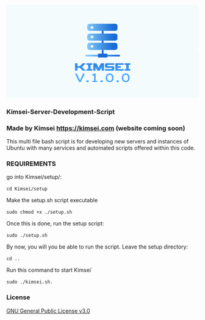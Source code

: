 ![KimseiV1.0.0.PNG](KimseiV1.0.0.PNG)
### Kimsei-Server-Development-Script ###


### Made by Kimsei https://kimsei.com (website coming soon) ###


This multi file bash script is for developing new servers and instances of 
Ubuntu with many services and automated scripts offered within this code.


### REQUIREMENTS ###
go into Kimsei/setup/:
```
cd Kimsei/setup
```
Make the setup.sh script executable
```
sudo chmod +x ./setup.sh
```
Once this is done, run the setup script:
```
sudo ./setup.sh
```
By now, you will you be able to run the script. Leave the setup directory:
```
cd ..
```
Run this command to start Kimsei`
```
sudo ./kimsei.sh.
```
### License ###
[GNU General Public License v3.0](LICENSE.txt)
